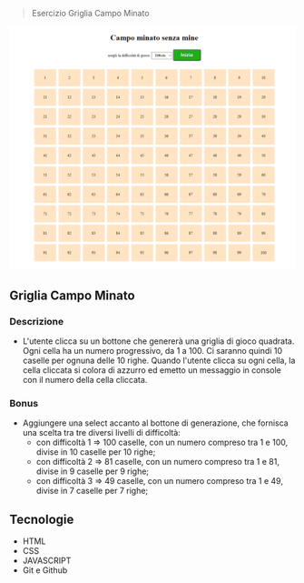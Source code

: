 > Esercizio Griglia Campo Minato

![preview](./.github/preview.png)

## Griglia Campo Minato

### Descrizione

- L'utente clicca su un bottone che genererà una griglia di gioco quadrata.
  Ogni cella ha un numero progressivo, da 1 a 100.
  Ci saranno quindi 10 caselle per ognuna delle 10 righe.
  Quando l'utente clicca su ogni cella, la cella cliccata si colora di azzurro ed emetto un messaggio in console con il numero della cella cliccata.

### Bonus

- Aggiungere una select accanto al bottone di generazione, che fornisca una scelta tra tre diversi livelli di difficoltà:
  - con difficoltà 1 => 100 caselle, con un numero compreso tra 1 e 100, divise in 10 caselle per 10 righe;
  - con difficoltà 2 => 81 caselle, con un numero compreso tra 1 e 81, divise in 9 caselle per 9 righe;
  - con difficoltà 3 => 49 caselle, con un numero compreso tra 1 e 49, divise in 7 caselle per 7 righe;

## Tecnologie

- HTML
- CSS
- JAVASCRIPT
- Git e Github

